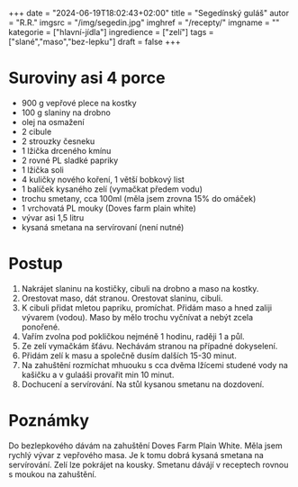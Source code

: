 
+++
date = "2024-06-19T18:02:43+02:00"
title = "Segedínský guláš"
autor = "R.R."
imgsrc = "/img/segedin.jpg"
imghref = "/recepty/"
imgname = ""
kategorie = ["hlavní-jídla"]
ingredience = ["zelí"]
tags = ["slané","maso","bez-lepku"]
draft = false
+++


# Suroviny asi 4 porce
- 900 g vepřové plece na kostky
- 100 g slaniny na drobno
- olej na osmažení 
- 2 cibule
- 2 strouzky česneku
- 1 lžička drceného kmínu 
- 2 rovné PL sladké papriky
- 1 lžička soli 
- 4 kuličky nového koření, 1 větší bobkový list
- 1 balíček kysaného zelí (vymačkat předem vodu)
- trochu smetany, cca 100ml (měla jsem zrovna 15% do omáček)
- 1 vrchovatá PL mouky (Doves farm plain white) 
- vývar asi 1,5 litru
- kysaná smetana na servírovaní (není nutné)


# Postup

1. Nakrájet slaninu na kostičky, cibuli na drobno a maso na kostky.
2. Orestovat maso, dát stranou. Orestovat slaninu, cibuli.
5. K cibuli přidat mletou papriku, promíchat. Přidám maso a hned zaliji vývarem (vodou). Maso by mělo trochu vyčnívat a nebýt zcela ponořené.
6. Vařím zvolna pod pokličkou nejméně 1 hodinu, raději 1 a půl.
7. Ze zelí vymačkám šťávu. Nechávám stranou na případné dokyselení.
8. Přidám zelí k masu a společně dusím dalších 15-30 minut.
9. Na zahuštění rozmíchat mhuouku s cca dvěma lžícemi studené vody na kašičku a v gulaáši provařit min 10 minut.
10. Dochucení a servírování. Na stůl kysanou smetanu na dozdovení.


# Poznámky
Do bezlepkového dávám na zahuštění Doves Farm Plain White. Měla jsem rychlý vývar z vepřového masa. Je k tomu dobrá kysaná smetana na servírování. Zelí lze pokrájet na kousky.
Smetanu dávájí v receptech rovnou s moukou na zahuštění.
<!-- --> 